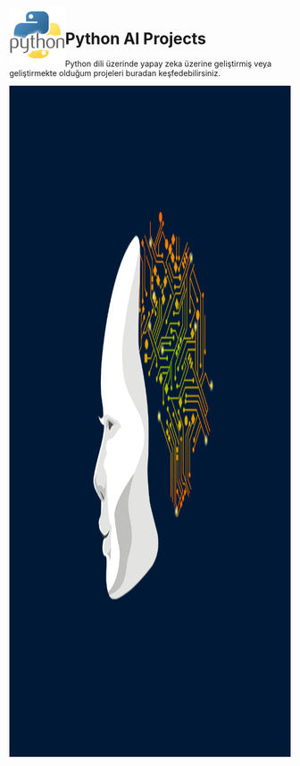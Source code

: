 <img align="left" width="100" height="100" src="pythonimg.png">

# Python AI Projects
  Python dili üzerinde yapay zeka üzerine geliştirmiş veya geliştirmekte olduğum projeleri buradan keşfedebilirsiniz. <br>
  
<img align="center" width="1600" height="1200" src="aipython.gif">
